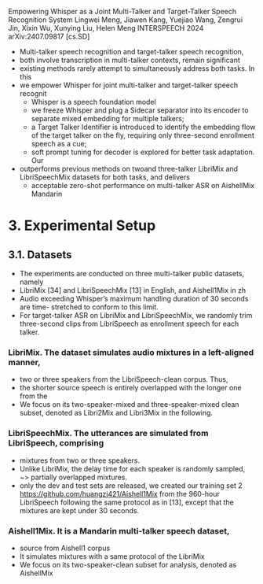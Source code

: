 Empowering Whisper as a Joint Multi-Talker and Target-Talker Speech Recognition System
Lingwei Meng, Jiawen Kang, Yuejiao Wang, Zengrui Jin, Xixin Wu, Xunying Liu, Helen Meng
INTERSPEECH 2024 arXiv:2407.09817 [cs.SD]

* Multi-talker speech recognition and target-talker speech recognition,
* both involve transcription in multi-talker contexts, remain significant
* existing methods rarely attempt to simultaneously address both tasks. In this
* we empower Whisper for joint multi-talker and target-talker speech recognit
  * Whisper is a speech foundation model
  * we freeze Whisper and plug a Sidecar separator into its encoder to separate
    mixed embedding for multiple talkers;
  * a Target Talker Identifier is introduced to identify the embedding flow of
    the target talker on the fly,
    requiring only three-second enrollment speech as a cue;
  * soft prompt tuning for decoder is explored for better task adaptation. Our
* outperforms previous methods on twoand three-talker LibriMix and
  LibriSpeechMix datasets for both tasks, and delivers
  * acceptable zero-shot performance on multi-talker ASR on AishellMix Mandarin

# 3. Experimental Setup

## 3.1. Datasets

* The experiments are conducted on three multi-talker public datasets, namely
* LibriMix [34] and LibriSpeechMix [13] in English, and Aishell1Mix in zh
* Audio exceeding Whisper’s maximum handling duration of 30 seconds are time-
  stretched to conform to this limit.
* For target-talker ASR on LibriMix and LibriSpeechMix, we randomly trim
  three-second clips from LibriSpeech as enrollment speech for each talker.

### LibriMix. The dataset simulates audio mixtures in a left-aligned manner,

* two or three speakers from the LibriSpeech-clean corpus. Thus,
* the shorter source speech is entirely overlapped with the longer one from the
* We focus on its two-speaker-mixed and three-speaker-mixed clean subset,
  denoted as Libri2Mix and Libri3Mix in the following.

### LibriSpeechMix. The utterances are simulated from LibriSpeech, comprising

* mixtures from two or three speakers.
* Unlike LibriMix, the delay time for each speaker is randomly sampled,
  ~> partially overlapped mixtures.
* only the dev and test sets are released, we created our training set 2
  https://github.com/huangzj421/Aishell1Mix from the 960-hour LibriSpeech
  following the same protocol as in [13], except that the mixtures are kept
  under 30 seconds.

### Aishell1Mix. It is a Mandarin multi-talker speech dataset,

* source from Aishell1 corpus
* It simulates mixtures with a same protocol of the LibriMix
* We focus on its two-speaker-clean subset for analysis, denoted as AishellMix
